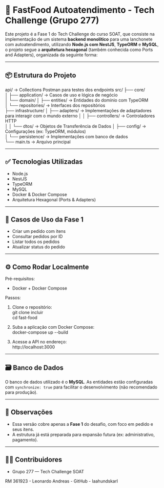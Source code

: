 # 🧾 FastFood Autoatendimento - Tech Challenge (Grupo 277)

Este projeto é a Fase 1 do Tech Challenge do curso SOAT, que consiste na implementação de um sistema **backend monolítico** para uma lanchonete com autoatendimento, utilizando **Node.js com NestJS**, **TypeORM** e **MySQL**, o projeto segue a **arquitetura hexagonal** (também conhecida como Ports and Adapters), organizada da seguinte forma:

---

## 📦 Estrutura do Projeto

api/                          → Collections Postman para testes dos endpoints
src/
├── core/  
│   ├── application/          → Casos de uso e lógica de negócio  
│   └── domain/
│       ├── entities/         → Entidades do domínio com TypeORM  
│       └── repositories/     → Interfaces dos repositórios  
├── infrastructure/
│   ├── adapters/             → Implementações de adaptadores para interagir com o mundo externo
│   │   ├── controllers/      → Controladores HTTP    
│   │   └── dtos/             → Objetos de Transferência de Dados
│   ├── config/               → Configurações (ex: TypeORM, módulos)  
│   └── persistence/          → Implementações com banco de dados  
└── main.ts                   → Arquivo principal  

---

## ✅ Tecnologias Utilizadas

- Node.js  
- NestJS  
- TypeORM  
- MySQL  
- Docker & Docker Compose  
- Arquitetura Hexagonal (Ports & Adapters)  

---

## 🧪 Casos de Uso da Fase 1

- Criar um pedido com itens  
- Consultar pedidos por ID  
- Listar todos os pedidos  
- Atualizar status do pedido  

---

## ⚙️ Como Rodar Localmente

Pré-requisitos:  
- Docker + Docker Compose  

Passos:  
1. Clone o repositório:  
   git clone incluir  
   cd fast-food

2. Suba a aplicação com Docker Compose:  
   docker-compose up --build  

3. Acesse a API no endereço:  
   http://localhost:3000  

---

## 🗃️ Banco de Dados

O banco de dados utilizado é o **MySQL**. As entidades estão configuradas com `synchronize: true` para facilitar o desenvolvimento (não recomendado para produção).

---

## 📌 Observações

- Essa versão cobre apenas a **Fase 1** do desafio, com foco em pedido e seus itens.  
- A estrutura já está preparada para expansão futura (ex: administrativo, pagamento).  

---

## 🧑‍💻 Contribuidores

- Grupo 277 — Tech Challenge SOAT

RM 361923 - Leonardo Andreas - GitHub - laahundskarl
